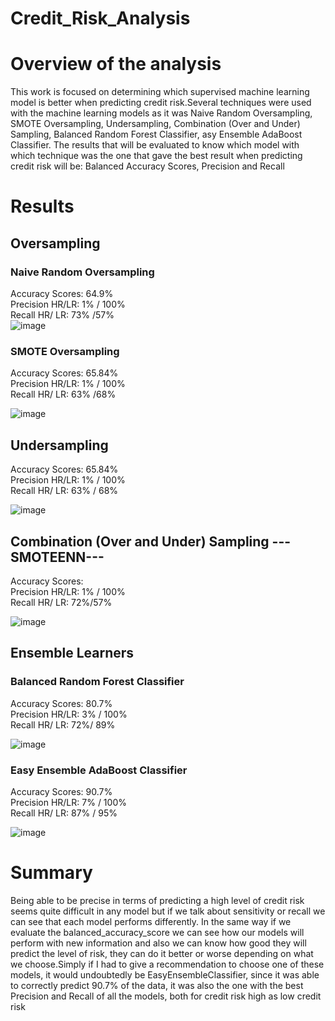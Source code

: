# Credit_Risk_Analysis

# Overview of the analysis

This work is focused on determining which supervised machine learning model is better when predicting credit risk.Several techniques were used with the machine learning models as it was Naive Random Oversampling, SMOTE Oversampling, Undersampling, Combination (Over and Under) Sampling, Balanced Random Forest Classifier, asy Ensemble AdaBoost Classifier. The results that will be evaluated to know which model with which technique was the one that gave the best result when predicting credit risk will be: Balanced Accuracy Scores, Precision and Recall


# Results

## Oversampling

### Naive Random Oversampling
Accuracy Scores: 64.9%  
Precision HR/LR: 1% / 100%  
Recall HR/ LR:   73% /57%   
![image](https://user-images.githubusercontent.com/66183125/151721038-a742f712-41ee-479a-8c6c-9bf6428cfe59.png)


### SMOTE Oversampling
Accuracy Scores:  65.84%   
Precision HR/LR: 1% / 100%  
Recall HR/ LR:   63% /68%

![image](https://user-images.githubusercontent.com/66183125/151721026-acac1596-4b85-4230-b1a2-d58db7f657e4.png)



## Undersampling
Accuracy Scores:  65.84%   
Precision HR/LR: 1% / 100%     
Recall HR/ LR:   63% / 68% 

![image](https://user-images.githubusercontent.com/66183125/151723094-88ec47ad-9d9d-425a-b5d5-8e514b3defa2.png)


## Combination (Over and Under) Sampling    ---SMOTEENN---
Accuracy Scores:      
Precision HR/LR: 1% / 100%        
Recall HR/ LR:   72%/57%

![image](https://user-images.githubusercontent.com/66183125/151720959-594491c7-4fad-46c7-bda9-47b319ebbf85.png)



## Ensemble Learners

### Balanced Random Forest Classifier
Accuracy Scores:   80.7%   
Precision HR/LR: 3% / 100%      
Recall HR/ LR:   72%/ 89%

![image](https://user-images.githubusercontent.com/66183125/151720945-c9e5d8db-74bb-45fc-85a4-988b7f115693.png)


### Easy Ensemble AdaBoost Classifier
Accuracy Scores: 90.7%   
Precision HR/LR: 7% / 100%      
Recall HR/ LR:   87% / 95%

![image](https://user-images.githubusercontent.com/66183125/151720938-7dfca143-d683-4dd1-ba7c-e327f6ae7c5e.png)


# Summary

Being able to be precise in terms of predicting a high level of credit risk seems quite difficult in any model but if we talk about sensitivity or recall we can see that each model performs differently. In the same way  if we evaluate the balanced_accuracy_score  we can see how our models will  perform with new information and  also we can know how good they will  predict the level of risk, they can do it better or worse depending on what we choose.Simply if I had to give a recommendation to choose one of these models, it would undoubtedly be EasyEnsembleClassifier, since it was able to correctly predict 90.7% of the data, it was also the one with the best Precision and Recall of all the models, both for credit risk high as low credit risk










